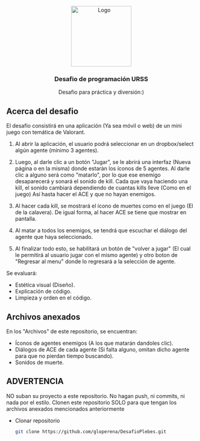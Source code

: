 <!-- PROJECT LOGO -->
<br />
<div align="center">
  <a href="https://github.com/othneildrew/Best-README-Template">
    <img src="https://i.ibb.co/b5cbJgq/logo-plebes.png" alt="Logo" width="160" height="160">
  </a>

  <h3 align="center">Desafio de programación URSS</h3>

  <p align="center">
    Desafio para práctica y diversión:)
    <br />
  </p>
</div>

<!-- ABOUT THE PROJECT -->
## Acerca del desafio

El desafio consistirá en una aplicación (Ya sea móvil o web) de un mini juego con temática de Valorant. 

1. Al abrir la aplicación, el usuario podrá seleccionar en un dropbox/select algún agente (mínimo 3 agentes).

2. Luego, al darle clic a un botón "Jugar", se le abrirá una interfaz (Nueva página o en la misma) donde estarán los íconos de 5 agentes. Al darle clic a alguno será como "matarlo", por lo que ese enemigo desaparecerá y sonará el sonido de kill. Cada que vaya haciendo una kill, el sonido cambiará dependiendo de cuantas kills lleve (Como en el juego) Así hasta hacer el ACE y que no hayan enemigos.

3. Al hacer cada kill, se mostrará el ícono de muertes como en el juego (El de la calavera). De igual forma, al hacer ACE se tiene que mostrar en pantalla.

4. Al matar a todos los enemigos, se tendrá que escuchar el diálogo del agente que haya seleccionado.

5. Al finalizar todo esto, se habilitará un botón de "volver a jugar" (El cual le permitirá al usuario jugar con el mismo agente) y otro boton de "Regresar al menu" donde lo regresará a la selección de agente.

Se evaluará:
* Estética visual (Diseño).
* Explicación de código.
* Limpieza y orden en el código.

## Archivos anexados

En los "Archivos" de este repositorio, se encuentran:

* Íconos de agentes enemigos (A los que matarán dandoles clic).
* Diálogos de ACE de cada agente (Si falta alguno, omitan dicho agente para que no pierdan tiempo buscando).
* Sonidos de muerte.

## ADVERTENCIA

NO suban su proyecto a este repositorio. No hagan push, ni commits, ni nada por el estilo. Clonen este repositorio SOLO para que tengan los archivos anexados mencionados anteriormente

* Clonar repositorio
   ```sh
   git clone https://github.com/gloperena/DesafioPlebes.git
   ```
